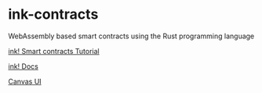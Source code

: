 # ink-contracts
WebAssembly based smart contracts using the Rust programming language

[ink! Smart contracts Tutorial](https://substrate.dev/substrate-contracts-workshop/#/)

[ink! Docs](https://paritytech.github.io/ink-docs/)

[Canvas UI](https://paritytech.github.io/canvas-ui/#/upload)
